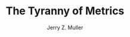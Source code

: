 ---
title: "The Tyranny of Metrics"
author: "Jerry Z. Muller"
isbn: "0691174954"
isbn13: "9780691174952"
rating: "4"
publisher: "Princeton University Press"
pages: "240"
publishYear: "2018"
read: "2018"
goodreads_id: "36644895"
---